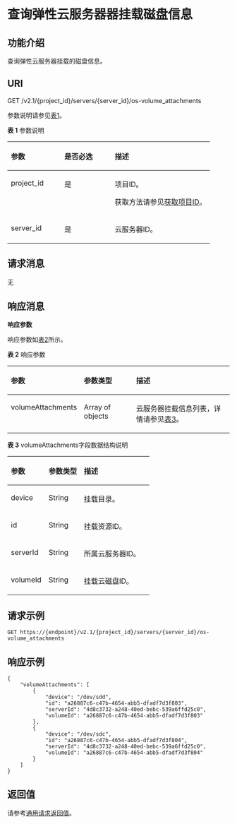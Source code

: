 # 查询弹性云服务器器挂载磁盘信息<a name="ZH-CN_TOPIC_0020212671"></a>

## 功能介绍<a name="section61843920"></a>

查询弹性云服务器挂载的磁盘信息。

## URI<a name="section19724370"></a>

GET /v2.1/\{project\_id\}/servers/\{server\_id\}/os-volume\_attachments

参数说明请参见[表1](#table35893824)。

**表 1**  参数说明

<a name="table35893824"></a>
<table><thead align="left"><tr id="row23656219"><th class="cellrowborder" valign="top" width="26.38%" id="mcps1.2.4.1.1"><p id="p5187119"><a name="p5187119"></a><a name="p5187119"></a>参数</p>
</th>
<th class="cellrowborder" valign="top" width="24.88%" id="mcps1.2.4.1.2"><p id="p17503500"><a name="p17503500"></a><a name="p17503500"></a>是否必选</p>
</th>
<th class="cellrowborder" valign="top" width="48.74%" id="mcps1.2.4.1.3"><p id="p8497414"><a name="p8497414"></a><a name="p8497414"></a>描述</p>
</th>
</tr>
</thead>
<tbody><tr id="row23086940"><td class="cellrowborder" valign="top" width="26.38%" headers="mcps1.2.4.1.1 "><p id="p58102813"><a name="p58102813"></a><a name="p58102813"></a>project_id</p>
</td>
<td class="cellrowborder" valign="top" width="24.88%" headers="mcps1.2.4.1.2 "><p id="p8707407"><a name="p8707407"></a><a name="p8707407"></a>是</p>
</td>
<td class="cellrowborder" valign="top" width="48.74%" headers="mcps1.2.4.1.3 "><p id="p37593705"><a name="p37593705"></a><a name="p37593705"></a>项目ID。</p>
<p id="p1180512217438"><a name="p1180512217438"></a><a name="p1180512217438"></a>获取方法请参见<a href="获取项目ID.md">获取项目ID</a>。</p>
</td>
</tr>
<tr id="row39466727"><td class="cellrowborder" valign="top" width="26.38%" headers="mcps1.2.4.1.1 "><p id="p42688329"><a name="p42688329"></a><a name="p42688329"></a>server_id</p>
</td>
<td class="cellrowborder" valign="top" width="24.88%" headers="mcps1.2.4.1.2 "><p id="p35202648"><a name="p35202648"></a><a name="p35202648"></a>是</p>
</td>
<td class="cellrowborder" valign="top" width="48.74%" headers="mcps1.2.4.1.3 "><p id="p32842235"><a name="p32842235"></a><a name="p32842235"></a>云服务器ID。</p>
</td>
</tr>
</tbody>
</table>

## 请求消息<a name="section43301605"></a>

无

## 响应消息<a name="section54170131"></a>

**响应参数**

响应参数如[表2](#table57959838)所示。

**表 2**  响应参数

<a name="table57959838"></a>
<table><thead align="left"><tr id="row39710134"><th class="cellrowborder" valign="top" width="26.25262526252625%" id="mcps1.2.4.1.1"><p id="p62404314"><a name="p62404314"></a><a name="p62404314"></a>参数</p>
</th>
<th class="cellrowborder" valign="top" width="24.942494249424943%" id="mcps1.2.4.1.2"><p id="p3528183"><a name="p3528183"></a><a name="p3528183"></a>参数类型</p>
</th>
<th class="cellrowborder" valign="top" width="48.8048804880488%" id="mcps1.2.4.1.3"><p id="p17347392"><a name="p17347392"></a><a name="p17347392"></a>描述</p>
</th>
</tr>
</thead>
<tbody><tr id="row62961510"><td class="cellrowborder" valign="top" width="26.25262526252625%" headers="mcps1.2.4.1.1 "><p id="p66717520"><a name="p66717520"></a><a name="p66717520"></a>volumeAttachments</p>
</td>
<td class="cellrowborder" valign="top" width="24.942494249424943%" headers="mcps1.2.4.1.2 "><p id="p49639570"><a name="p49639570"></a><a name="p49639570"></a>Array of objects</p>
</td>
<td class="cellrowborder" valign="top" width="48.8048804880488%" headers="mcps1.2.4.1.3 "><p id="p15568903"><a name="p15568903"></a><a name="p15568903"></a>云服务器挂载信息列表，详情请参见<a href="#table7886611">表3</a>。</p>
</td>
</tr>
</tbody>
</table>

**表 3**  volumeAttachments字段数据结构说明

<a name="table7886611"></a>
<table><thead align="left"><tr id="row60727582"><th class="cellrowborder" valign="top" width="26.502650265026507%" id="mcps1.2.4.1.1"><p id="p01561150124719"><a name="p01561150124719"></a><a name="p01561150124719"></a>参数</p>
</th>
<th class="cellrowborder" valign="top" width="24.81248124812481%" id="mcps1.2.4.1.2"><p id="p21565508475"><a name="p21565508475"></a><a name="p21565508475"></a>参数类型</p>
</th>
<th class="cellrowborder" valign="top" width="48.684868486848686%" id="mcps1.2.4.1.3"><p id="p111561350154718"><a name="p111561350154718"></a><a name="p111561350154718"></a>描述</p>
</th>
</tr>
</thead>
<tbody><tr id="row34544438"><td class="cellrowborder" valign="top" width="26.502650265026507%" headers="mcps1.2.4.1.1 "><p id="p46636132"><a name="p46636132"></a><a name="p46636132"></a>device</p>
</td>
<td class="cellrowborder" valign="top" width="24.81248124812481%" headers="mcps1.2.4.1.2 "><p id="p30355189"><a name="p30355189"></a><a name="p30355189"></a>String</p>
</td>
<td class="cellrowborder" valign="top" width="48.684868486848686%" headers="mcps1.2.4.1.3 "><p id="p50116845"><a name="p50116845"></a><a name="p50116845"></a>挂载目录。</p>
</td>
</tr>
<tr id="row48398424"><td class="cellrowborder" valign="top" width="26.502650265026507%" headers="mcps1.2.4.1.1 "><p id="p27958252"><a name="p27958252"></a><a name="p27958252"></a>id</p>
</td>
<td class="cellrowborder" valign="top" width="24.81248124812481%" headers="mcps1.2.4.1.2 "><p id="p25568738"><a name="p25568738"></a><a name="p25568738"></a>String</p>
</td>
<td class="cellrowborder" valign="top" width="48.684868486848686%" headers="mcps1.2.4.1.3 "><p id="p50454834"><a name="p50454834"></a><a name="p50454834"></a>挂载资源ID。</p>
</td>
</tr>
<tr id="row51440330"><td class="cellrowborder" valign="top" width="26.502650265026507%" headers="mcps1.2.4.1.1 "><p id="p5917164"><a name="p5917164"></a><a name="p5917164"></a>serverId</p>
</td>
<td class="cellrowborder" valign="top" width="24.81248124812481%" headers="mcps1.2.4.1.2 "><p id="p33594135"><a name="p33594135"></a><a name="p33594135"></a>String</p>
</td>
<td class="cellrowborder" valign="top" width="48.684868486848686%" headers="mcps1.2.4.1.3 "><p id="p62498284"><a name="p62498284"></a><a name="p62498284"></a>所属云服务器ID。</p>
</td>
</tr>
<tr id="row25613652"><td class="cellrowborder" valign="top" width="26.502650265026507%" headers="mcps1.2.4.1.1 "><p id="p61439917"><a name="p61439917"></a><a name="p61439917"></a>volumeId</p>
</td>
<td class="cellrowborder" valign="top" width="24.81248124812481%" headers="mcps1.2.4.1.2 "><p id="p51461341"><a name="p51461341"></a><a name="p51461341"></a>String</p>
</td>
<td class="cellrowborder" valign="top" width="48.684868486848686%" headers="mcps1.2.4.1.3 "><p id="p1462819"><a name="p1462819"></a><a name="p1462819"></a>挂载云磁盘ID。</p>
</td>
</tr>
</tbody>
</table>

## 请求示例<a name="section763514718378"></a>

```
GET https://{endpoint}/v2.1/{project_id}/servers/{server_id}/os-volume_attachments
```

## 响应示例<a name="section1013118563474"></a>

```
{
    "volumeAttachments": [
        {
            "device": "/dev/sdd",
            "id": "a26887c6-c47b-4654-abb5-dfadf7d3f803",
            "serverId": "4d8c3732-a248-40ed-bebc-539a6ffd25c0",
            "volumeId": "a26887c6-c47b-4654-abb5-dfadf7d3f803"
        },
        {
            "device": "/dev/sdc",
            "id": "a26887c6-c47b-4654-abb5-dfadf7d3f804",
            "serverId": "4d8c3732-a248-40ed-bebc-539a6ffd25c0",
            "volumeId": "a26887c6-c47b-4654-abb5-dfadf7d3f804"
        }
    ]
}
```

## 返回值<a name="section17769131"></a>

请参考[通用请求返回值](通用请求返回值.md)。

